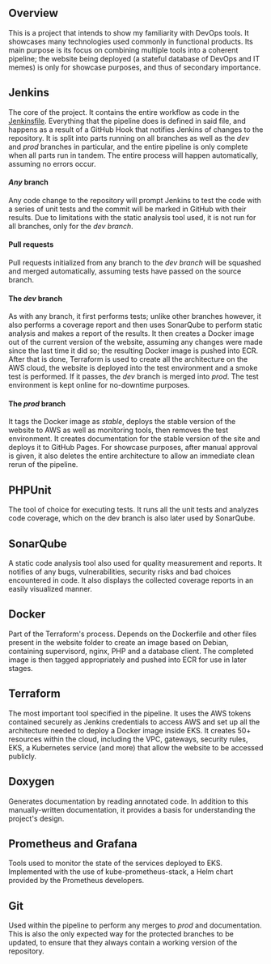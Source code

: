 ## Overview

This is a project that intends to show my familiarity with DevOps tools. It showcases many technologies used commonly in functional products. Its main purpose is its focus on combining multiple tools into a coherent pipeline; the website being deployed (a stateful database of DevOps and IT memes) is only for showcase purposes, and thus of secondary importance.

## Jenkins

The core of the project. It contains the entire workflow as code in the [Jenkinsfile](Jenkinsfile). Everything that the pipeline does is defined in said file, and happens as a result of a GitHub Hook that notifies Jenkins of changes to the repository. It is split into parts running on all branches as well as the *dev* and *prod* branches in particular, and the entire pipeline is only complete when all parts run in tandem. The entire process will happen automatically, assuming no errors occur.

#### *Any* branch

Any code change to the repository will prompt Jenkins to test the code with a series of unit tests and the commit will be marked in GitHub with their results. Due to limitations with the static analysis tool used, it is not run for all branches, only for the *dev branch*.

#### Pull requests

Pull requests initialized from any branch to the *dev branch* will be squashed and merged automatically, assuming tests have passed on the source branch.

#### The *dev* branch

As with any branch, it first performs tests; unlike other branches however, it also performs a coverage report and then uses SonarQube to perform static analysis and makes a report of the results. It then creates a Docker image out of the current version of the website, assuming any changes were made since the last time it did so; the resulting Docker image is pushed into ECR. After that is done, Terraform is used to create all the architecture on the AWS cloud, the website is deployed into the test environment and a smoke test is performed. If it passes, the *dev* branch is merged into *prod*. The test environment is kept online for no-downtime purposes.

#### The *prod* branch

It tags the Docker image as *stable*, deploys the stable version of the website to AWS as well as monitoring tools, then removes the test environment. It creates documentation for the stable version of the site and deploys it to GitHub Pages. For showcase purposes, after manual approval is given, it also deletes the entire architecture to allow an immediate clean rerun of the pipeline.

## PHPUnit

The tool of choice for executing tests. It runs all the unit tests and analyzes code coverage, which on the dev branch is also later used by SonarQube.

## SonarQube

A static code analysis tool also used for quality measurement and reports. It notifies of any bugs, vulnerabilities, security risks and bad choices encountered in code. It also displays the collected coverage reports in an easily visualized manner.

## Docker

Part of the Terraform's process. Depends on the Dockerfile and other files present in the website folder to create an image based on Debian, containing supervisord, nginx, PHP and a database client. The completed image is then tagged appropriately and pushed into ECR for use in later stages.

## Terraform

The most important tool specified in the pipeline. It uses the AWS tokens contained securely as Jenkins credentials to access AWS and set up all the architecture needed to deploy a Docker image inside EKS. It creates 50+ resources within the cloud, including the VPC, gateways, security rules, EKS, a Kubernetes service (and more) that allow the website to be accessed publicly.

## Doxygen

Generates documentation by reading annotated code. In addition to this manually-written documentation, it provides a basis for understanding the project's design.

## Prometheus and Grafana

Tools used to monitor the state of the services deployed to EKS. Implemented with the use of kube-prometheus-stack, a Helm chart provided by the Prometheus developers.

## Git

Used within the pipeline to perform any merges to *prod* and documentation. This is also the only expected way for the protected branches to be updated, to ensure that they always contain a working version of the repository.


